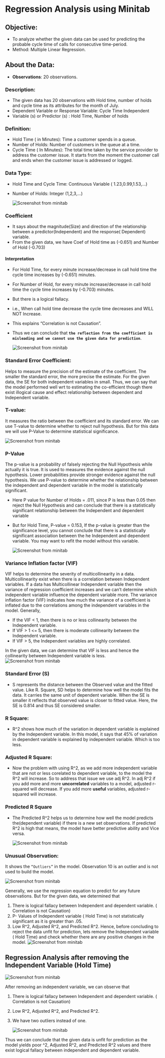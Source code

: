 # Regression Analysis using Minitab

## Objective:

 - To analyze whether the given data can be used for predicting the
   probable cycle time of calls for consecutive time-period.
 - Method: Multiple Linear Regression.

## About the Data:

 - **Observations**: 20 observations.
### Description:
 - The given data has 20 observations with Hold time, number of holds   
   and cycle time as its attributes for the month of July.
 - Dependent Variable or Response Variable: Cycle Time Independent
 - Variable (s) or Predictor (s) : Hold Time, Number of holds
### Definition:

 - Hold Time ( in Minutes):  Time a customer spends in a queue.
 - Number of Holds: Number of customers in the queue at a time.
 - Cycle Time ( In Minutes): The total time taken by the service provider to address the customer issue. It starts from the moment the customer call and ends when the customer issue is addressed or logged.

### Data Type:

 - Hold Time and Cycle Time: Continuous Variable ( 1.23,0.99,1.53,…)
 - Number of Holds: Integer (1,2,3,…)
 
   ![Screenshot from minitab](figures/figure1.png)

### Coefficient
- It says about the magnitude(Size) and  direction of the relationship between a predictor(Independent) and the response( Dependent) variable.
- From the given data, we have Coef of Hold time as (-0.651)  and Number of Hold (-0.703) 
#### Interpretation
- For Hold Time, for every minute increase/decrease in call hold time the cycle time increases by (-0.651) minutes.
- For Number of Hold, for every minute increase/decrease in call hold time the cycle time increases by (-0.703) minutes.
- But there is a logical fallacy. 
- i.e., When call hold time decrease the cycle time decreases and WILL NOT Increase.
- This explains “Correlation is not Causation”.
- Thus we can conclude that **`the reflection from the coefficient is misleading and we cannot use the given data for prediction`**.

   ![Screenshot from minitab](figures/figure2.png)

### Standard Error Coefficient:
Helps to measure the precision of the estimate of the coefficient. The smaller the standard error, the more precise the estimate. 
For the given data, the SE for both independent variables in small. Thus, we can say that the model performed well wrt to estimating the co-efficient though there exist illogical cause and effect relationship between dependent and Independent variable.

### T-value:
It measures the ratio between the coefficient and its standard error. We can use T-value to determine whether to reject null hypothesis. But for this data we will use P-Value to determine statistical significance.

   ![Screenshot from minitab](figures/figure3.png)
 
### P-Value
The p-value is a probability of falsely rejecting the Null Hypothesis while actually it is true. It is used to measures the evidence against the null hypothesis. Lower probabilities provide stronger evidence against the null hypothesis. We use P-value to determine whether the relationship between the independent and dependent variable in the model is statistically significant.
- Here P value for Number of Holds = .011, since P is less than 0.05 then reject the Null Hypothesis and can conclude that there is a statistically significant relationship between the Independent and dependent variable
- But for Hold Time, P-value  = 0.153, If the p-value is greater than the significance level, you cannot conclude that there is a statistically significant association between the he Independent and dependent variable. You may want to refit the model without this variable.

   ![Screenshot from minitab](figures/figure4.png)


### Variance Inflation factor (VIF) 
VIF helps to determine the severity of multicollinearity in a data. Multicollinearity exist when there is a correlation between Independent variables. If a data has Multicollinear Independent variable then the variance of regression coefficient increases and we can’t determine which independent variable influence the dependent variable more. The variance inflation factor (VIF) indicates how much the variance of a coefficient is inflated due to the correlations among the independent variables in the model. Generally, 
- If the VIF < 1, then there is no or less collinearity between the Independent variable.
- If VIF >  1  <= 5, then there is moderate collinearity between the Independent variable.
- If VIF > 5, the Independent variables are highly correlated.

In the given data, we can determine that VIF is less and hence the collinearity between Independent variable is less.
   ![Screenshot from minitab](figures/figure5.png)

### Standard Error (S)
- S represents  the distance between the Observed value and the fitted value. Like R. Square, SD helps to determine how well the model fits the data. It carries the same unit of dependent variable. When the SE is smaller it reflects that observed value is closer to fitted value. Here, the SE is 0.814 and thus SE considered smaller.

### R Square:
- R^2 shows how much of the variation in dependent variable is explained by the Independent variable. In this model, it says that 45% of variation in dependent variable is explained by independent variable. Which is too less. 

### Adjusted R Square: 
- Now the problem with using R^2, as we add more independent variable that are not or less corelated to dependent variable, to the model the R^2 will increase. So to address that issue we use adj R^2. In adj R^2 if you add more and more **uncorrelated** variables to a model, adjusted r-squared will decrease. If you add more **useful** variables, adjusted r-squared will increase.

### Predicted R Square
- The Predicted R^2 helps us to determine how well the model predicts the(dependent variable) if there is a new set observations. If predicted R^2 is high that means, the model have better predictive ability and Vice versa.

   ![Screenshot from minitab](figures/figure6.png)

 
### Unusual Observation:
It shows the `“Outliers”` in the model. Observation 10 is an outlier and is not used to build the model.

  ![Screenshot from minitab](figures/figure7.png)

Generally, we use the regression equation to predict for any future observations.
But for the given data, we determined that
1. There is logical fallacy between Independent and dependent variable. ( Correlation is not Causation)
1. P- Values of Independent variable ( Hold Time) is not statistically significant as it is greater than .05. 
1. Low R^2, Adjusted R^2, and Predicted R^2.
Hence, before concluding to reject the data unfit for prediction, lets remove the Independent variable ( Hold Time) and check whether there are any positive changes in the model.
   ![Screenshot from minitab](figures/figure8.png)


## Regression Analysis after removing the Independent Variable (Hold Time)
   ![Screenshot from minitab](figures/figure9.png)


 After removing an independent variable, we can observe that 
1. There is logical fallacy between Independent and dependent variable. ( Correlation is not Causation) 
2. Low R^2, Adjusted R^2, and Predicted R^2.
3. We have two outliers instead of one.

   ![Screenshot from minitab](figures/figure10.png)

Thus we can conclude that the given data is unfit for prediction as the model yields poor ^2, Adjusted R^2, and Predicted R^2 values and there exist logical fallacy between independent and dependent variable.        



